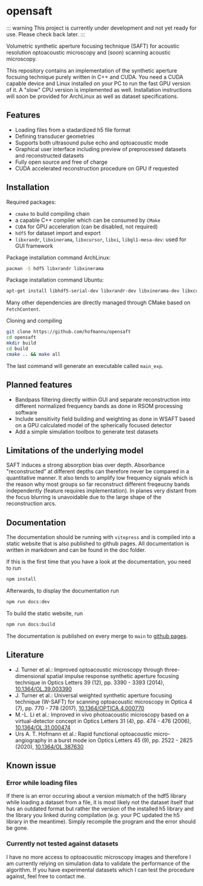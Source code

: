 # opensaft

::: warning
This project is currently under development and not yet ready for use. Please check back later.
:::

Volumetric synthetic aperture focusing technique (SAFT) for acoustic resolution optoacoustic microscopy and (soon) scanning acoustic microscopy.

This repository contains an implementation of the synthetic aperture focsuing technique purely written in C++ and CUDA. You need a CUDA capable device and Linux installed on your PC to run the fast GPU version of it. A "slow" CPU version is implemented as well. Installation instructions will soon be provided for ArchLinux as well as dataset specifications.

## Features

- Loading files from a stadardized h5 file format
- Defining transducer geometries
- Supports both ultrasound pulse echo and optoacoustic mode
- Graphical user interface including preview of preprocessed datasets and reconstructed datasets
- Fully open source and free of charge
- CUDA accelerated reconstruction procedure on GPU if requested

## Installation

Required packages:

- `cmake` to build compiling chain
- a capable C++ compiler which can be consumed by `CMake`
- `CUDA` for GPU acceleration (can be disabled, not required)
- `hdf5` for dataset import and export
- `libxrandr`, `libxinerama`, `libxcursor`, `libxi`, `libgl1-mesa-dev`: used for GUI framework

Package installation command ArchLinux:

```bash
pacman -S hdf5 libxrandr libxinerama
```

Package installation command Ubuntu:

```bash
apt-get install libhdf5-serial-dev libxrandr-dev libxinerama-dev libxcursor-dev libxi-dev libgl1-mesa-dev
```

Many other dependencies are directly managed through CMake based on `FetchContent`.

Cloning and compiling

```bash
git clone https://github.com/hofmannu/opensaft
cd opensaft
mkdir build
cd build
cmake .. && make all
```

The last command will generate an executable called `main_exp`.

## Planned features

- Bandpass filtering directly within GUI and separate reconstruction into different normalized frequency bands as done in RSOM processing software
- Include sensitivity field building and weighting as done in WSAFT based on a GPU calculated model of the spherically focused detector
- Add a simple simulation toolbox to generate test datasets

## Limitations of the underlying model

SAFT induces a strong absorption bias over depth. Absorbance "reconstructed" at different depths can therefore never be compared in a quantitative manner. It also tends to amplify low frequency signals which is the reason why most groups so far reconstruct different freqeucny bands independently (feature requires implementation). In planes very distant from the focus blurring is unavoidable due to the large shape of the reconstruction arcs.

## Documentation

The documentation should be running with `vitepress` and is compiled into a static website that is also published to github pages. All documentation is written in markdown and can be found in the doc folder.

If this is the first time that you have a look at the documentation, you need to run

```bash
npm install
```

Afterwards, to display the documentation run

```bash
npm run docs:dev
```

To build the static website, run

```bash
npm run docs:build
```

The documentation is published on every merge to `main` to [github pages](https://hofmannu.github.io/opensaft/).

## Literature

- J. Turner et al.: Improved optoacoustic microscopy through three-dimensional spatial impulse response synthetic aperture focusing technique in Optics Letters 39 (12), pp. 3390 - 3393 (2014), [10.1364/OL.39.003390](https://doi.org/10.1364/OL.39.003390)
- J. Turner et al.: Universal weighted synthetic aperture focusing technique (W-SAFT) for scanning optoacoustic microscopy in Optica 4 (7), pp. 770 - 778 (2017), [10.1364/OPTICA.4.000770](https://doi.org/10.1364/OPTICA.4.000770)
- M.-L. Li et al.: Improved in vivo photoacoustic microscopy based on a virtual-detector concept in Optics Letters 31 (4), pp. 474 - 476 (2006), [10.1364/OL.31.000474](https://doi.org/10.1364/OL.31.000474)
- Urs A. T. Hofmann et al.: Rapid functional optoacoustic micro-angiography in a burst mode ion Optics Letters 45 (9), pp. 2522 - 2825 (2020), [10.1364/OL.387630](https://doi.org/10.1364/OL.387630)

## Known issue

### Error while loading files

If there is an error occuring about a version mismatch of the hdf5 library while loading a dataset from a file, it is most likely not the dataset itself that has an outdated format but rather the version of the installed h5 library and the library you linked during compilation (e.g. your PC updated the h5 library in the meantime). Simply recompile the program and the error should be gone.

### Currently not tested against datasets

I have no more access to optoacoustic microscopy images and therefore I am currently relying on simulation data to validate the performance of the algorithm. If you have experimental datasets which I can test the procedure against, feel free to contact me.